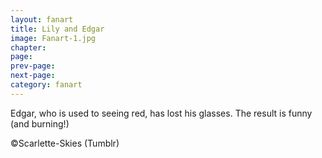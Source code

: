 ```yaml
---
layout: fanart
title: Lily and Edgar
image: Fanart-1.jpg
chapter: 
page: 
prev-page:
next-page: 
category: fanart
---
```

Edgar, who is used to seeing red, has lost his glasses. The result is funny (and burning!)

©Scarlette-Skies (Tumblr)
